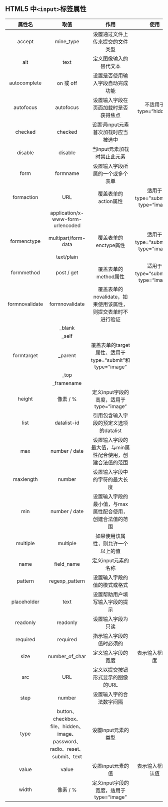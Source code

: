 ## HTML5 中`<input>`标签属性

| 属性名 | 取值 | 作用 | 使用 |
|:---:|:---:|:---:|:---:|
| accept | mine_type | 设置通过文件上传来提交的文件类型 | |
| alt | text | 定义图像输入的替代文本 | |
| autocomplete | on 或 off | 设置是否使用输入字段自动完成功能 | | 
| autofocus | autofocus | 设置输入字段在页面加载时是否获得焦点 | 不适用于type=“hidden” |
| checked | checked | 设置词input元素首次加载时应当被选中 | |
| disable | disable | 当input元素加载时禁止此元素 | |
| form | formname | 设置输入字段所属的一个或多个表单 | |
| formaction | URL | 覆盖表单的action属性 | 适用于type="submit"和type=“image” |
|  | application/x-www-form-urlencoded | | |
| formenctype | multipart/form-data | 覆盖表单的enctype属性 | 适用于type=“submit”和type="image" |
| | text/plain | | |
| formmethod | post / get | 覆盖表单的method属性 | 适用于type=“submit”和type=“image” | 
| formnovalidate | formnovalidate | 覆盖表单的novalidate，如果使用该属性，则提交表单时不进行验证 | |
| | _blank | | |
| | _self | | |
| formtarget | _parent | 覆盖表单的target属性，适用于type=“submit”和type=“image” | |
| | _top | | |
| | _framename | | |
| height | 像素 / % | 定义input字段的高度，适用于type=“image“ | | 
| list | datalist-id | 引用包含输入字段的预定义选项的datalist | |
| max | number / date | 设置输入字段的最大值，与min属性配合使用，创建合法值的范围 | |
| maxlength | number | 设置输入字段中的字符的最大长度 | |
| min | number / date | 设置输入字段的最小值，与max属性配合使用，创建合法值的范围 | |
| multiple | multiple | 如果使用该属性，则允许一个以上的值 | | 
| name | field_name | 定义input元素的名称 | | 
| pattern | regexp_pattern | 设置输入字段的值的模式或格式 | |
| placeholder | text | 设置帮助用户填写输入字段的提示 | |
| readonly | readonly | 设置输入字段为只读 | | 
| required | required | 指示输入字段的值时必须的 | | 
| size | number_of_char | 定义输入字段的宽度 | 表示输入框的宽度 | 
| src | URL | 定义以提交按钮形式显示的图像的URL | | 
| step | number | 设置输入字的合法数字间隔 | | 
| type | button、checkbox、file、hidden、image、password、radio、reset、submit、text | 设置input元素的类型 | | 
| value | value | 设置input元素的值 | 表示输入框的默认值 |
| width | 像素 / % | 定义input字段的宽度，适用于type=“image” | | 

